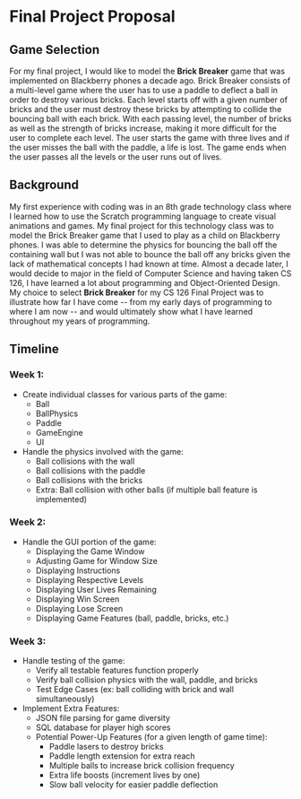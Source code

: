 # Final Project Proposal
## Game Selection
For my final project, I would like to model the **Brick Breaker** game that was implemented on Blackberry phones a decade ago.
Brick Breaker consists of a multi-level game where the user has to use a paddle to deflect a ball in order to destroy various bricks.
Each level starts off with a given number of bricks and the user must destroy these bricks by attempting to collide the bouncing ball with each brick.
With each passing level, the number of bricks as well as the strength of bricks increase, making it more difficult for the user to complete each level.
The user starts the game with three lives and if the user misses the ball with the paddle, a life is lost. The game ends when the user passes all the levels
or the user runs out of lives.

## Background
My first experience with coding was in an 8th grade technology class where I learned how to use the Scratch programming language to create visual animations
and games. My final project for this technology class was to model the Brick Breaker game that I used to play as a child on
Blackberry phones. I was able to determine the physics for bouncing the ball off the containing wall but I was not able to bounce the ball
off any bricks given the lack of mathematical concepts I had known at time. Almost a decade later, I would decide to major in the field of Computer Science
and having taken CS 126, I have learned a lot about programming and Object-Oriented Design. My choice to select **Brick Breaker** for my CS 126 Final Project
was to illustrate how far I have come -- from my early days of programming to where I am now -- and would ultimately show what I have learned throughout my years of programming.

## Timeline
### Week 1:
* Create individual classes for various parts of the game:
    - Ball
    - BallPhysics
    - Paddle
    - GameEngine
    - UI 
* Handle the physics involved with the game:
    - Ball collisions with the wall
    - Ball collisions with the paddle
    - Ball collisions with the bricks
    - Extra: Ball collision with other balls (if multiple ball feature is implemented)

### Week 2:
* Handle the GUI portion of the game:
    - Displaying the Game Window
    - Adjusting Game for Window Size
    - Displaying Instructions
    - Displaying Respective Levels
    - Displaying User Lives Remaining
    - Displaying Win Screen
    - Displaying Lose Screen
    - Displaying Game Features (ball, paddle, bricks, etc.)
    
### Week 3:
* Handle testing of the game:
    - Verify all testable features function properly
    - Verify ball collision physics with the wall, paddle, and bricks
    - Test Edge Cases (ex: ball colliding with brick and wall simultaneously)
* Implement Extra Features:
    - JSON file parsing for game diversity
    - SQL database for player high scores
    - Potential Power-Up Features (for a given length of game time):
        - Paddle lasers to destroy bricks
        - Paddle length extension for extra reach
        - Multiple balls to increase brick collision frequency
        - Extra life boosts (increment lives by one)
        - Slow ball velocity for easier paddle deflection
        
       
        
        

